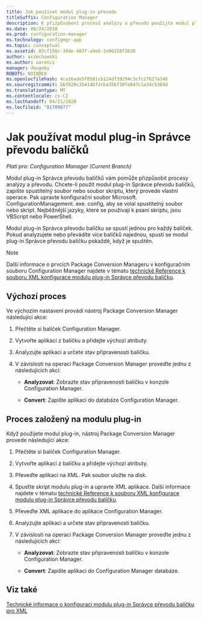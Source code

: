 ```yaml
---
title: Jak používat modul plug-in převodu
titleSuffix: Configuration Manager
description: K přizpůsobení procesů analýzy a převodu použijte modul plug-in Správce převodu balíčků.
ms.date: 08/24/2018
ms.prod: configuration-manager
ms.technology: configmgr-app
ms.topic: conceptual
ms.assetid: 83cf156c-36de-483f-a9e6-2e06158f3b20
author: aczechowski
ms.author: aaroncz
manager: dougeby
ROBOTS: NOINDEX
ms.openlocfilehash: 4ca16ade5f8581cb124df39294c3cfc27627a346
ms.sourcegitcommit: bbf820c35414bf2cba356f30fe047c1a34c5384d
ms.translationtype: MT
ms.contentlocale: cs-CZ
ms.lasthandoff: 04/21/2020
ms.locfileid: "81709877"
---
```

# <a name="how-to-use-the-package-conversion-manager-plug-in"></a>Jak používat modul plug-in Správce převodu balíčků

*Platí pro: Configuration Manager (Current Branch)*

<!--1357861-->

Modul plug-in Správce převodu balíčků vám pomůže přizpůsobit procesy analýzy a převodu. Chcete-li použít modul plug-in Správce převodu balíčků, zapište spustitelný soubor nebo soubor skriptu, který provede vlastní operace. Pak upravte konfigurační soubor Microsoft. ConfigurationManagement. exe. config, aby se volal spustitelný soubor nebo skript. Nejběžnější jazyky, které se používají k psaní skriptu, jsou VBScript nebo PowerShell.

Modul plug-in Správce převodu balíčku se spustí jednou pro každý balíček. Pokud analyzujete nebo převádíte více balíčků najednou, spustí se modul plug-in Správce převodu balíčku pokaždé, když je spuštěn.

> [!NOTE]  
> Další informace o prvcích Package Conversion Manageru v konfiguračním souboru Configuration Manager najdete v tématu [technické Reference k souboru XML konfigurace modulu plug-in Správce převodu balíčku](plugin-config-xml.md).



## <a name="default-process"></a>Výchozí proces

Ve výchozím nastavení provádí nástroj Package Conversion Manager následující akce:

1.  Přečtěte si balíček Configuration Manager.  

2.  Vytvořte aplikaci z balíčku a přidejte výchozí atributy.  

3.  Analyzujte aplikaci a určete stav připravenosti balíčku.  

4.  V závislosti na operaci Package Conversion Manager proveďte jednu z následujících akcí:  

    - **Analyzovat**: Zobrazte stav připravenosti balíčku v konzole Configuration Manager.  

    - **Convert**: Zapište aplikaci do databáze Configuration Manager.  


## <a name="plug-in-based-process"></a>Proces založený na modulu plug-in 

Když použijete modul plug-in, nástroj Package Conversion Manager provede následující akce:

1.  Přečtěte si balíček Configuration Manager.  

2.  Vytvořte aplikaci z balíčku a přidejte výchozí atributy.  

3.  Převeďte aplikaci na XML. Pak soubor uložte na disk.  

4.  Spusťte skript modulu plug-in a upravte XML aplikace. Další informace najdete v tématu [technické Reference k souboru XML konfigurace modulu plug-in Správce převodu balíčku](plugin-config-xml.md).  

5.  Převeďte XML aplikace do aplikace Configuration Manager.  

6.  Analyzujte aplikaci a určete stav připravenosti balíčku.  

7.  V závislosti na operaci Package Conversion Manager proveďte jednu z následujících akcí:  

    - **Analyzovat**: Zobrazte stav připravenosti balíčku v konzole Configuration Manager.  

    - **Convert**: Zapište aplikaci do Configuration Manager databáze.  



## <a name="see-also"></a>Viz také

[Technické informace o konfiguraci modulu plug-in Správce převodu balíčku pro XML](plugin-config-xml.md)
